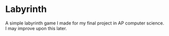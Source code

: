 Labyrinth
=========

A simple labyrinth game I made for my final project in AP computer science. I may improve upon this later.
